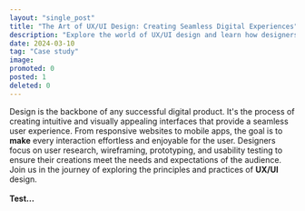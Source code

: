 ```yaml
---
layout: "single_post"
title: "The Art of UX/UI Design: Creating Seamless Digital Experiences"
description: "Explore the world of UX/UI design and learn how designers craft user-centric digital experiences that delight and engage users."
date: 2024-03-10
tag: "Case study"
image: 
promoted: 0
posted: 1
deleted: 0
---
```


<p style="text-align: left;">
Design is the backbone of any successful digital product. It's the process of creating intuitive and visually appealing interfaces that provide a seamless user experience. From responsive websites to mobile apps, the goal is to <strong>make</strong> every interaction effortless and enjoyable for the user. Designers focus on user research, wireframing, prototyping, and usability testing to ensure their creations meet the needs and expectations of the audience. Join us in the journey of exploring the principles and practices of <strong>UX/UI</strong> design.<br /><br /><strong>Test...</strong>
</p>